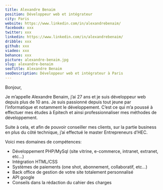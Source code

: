 ```yaml
---
title: Alexandre Benaim
position: Développeur web et intégrateur
city: Paris
website: https://www.linkedin.com/in/alexandrebenaim/
facebook: xxx
twitter: xxx
linkedin: https://www.linkedin.com/in/alexandrebenaim/
dribble: xxx
github: xxx
viadeo: xxx
behance: xxx
picture: alexandre-benaim.jpg
slug: alexandre-benaim
seoTitle: Alexandre Benaim
seoDescription: Développeur web et intégrateur à Paris
---
```


Bonjour,

Je m’appelle Alexandre Benaim, j’ai 27 ans et je suis développeur web depuis plus de 10 ans. Je suis passionné depuis tout jeune par l’informatique et notamment le développement. C’est ce qui m’a poussé à effectuer mes études à Epitech et ainsi professionnaliser mes méthodes de développement.

Suite à cela, et afin de pouvoir conseiller mes clients, sur la partie business en plus du côté technique, j’ai effectué le master Entrepreneurs d’HEC.

Voici mes domaines de compétences:

* Développement PHP/MySql (site vitrine, e-commerce, intranet, extranet, etc…)
* Intégration HTML/CSS
* Systèmes de paiements (one shot, abonnement, collaboratif, etc…)
* Back office de gestion de votre site totalement personnalisé
* API google
* Conseils dans la rédaction du cahier des charges
